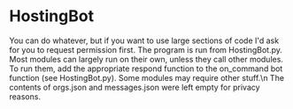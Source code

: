# HostingBot
You can do whatever, but if you want to use large sections of code I'd ask for you to request permission first. 
The program is run from HostingBot.py. Most modules can largely run on their own, unless they call other modules. To run them, add the appropriate respond function to the on_command bot function (see HostingBot.py). Some modules may require other stuff.\n
The contents of orgs.json and messages.json were left empty for privacy reasons.
